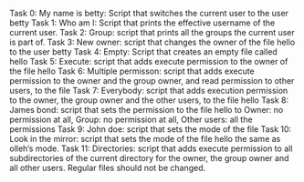 Task 0: My name is betty: Script that switches the current user to the user betty
Task 1: Who am I: Script that prints the effective username of the current user.
Task 2: Group: script that prints all the groups the current user is part of.
Task 3: New owner: script that changes the owner of the file hello to the user betty
Task 4: Empty: Script that creates an empty file called hello
Task 5: Execute: script that adds execute permission to the owner of the file hello
Task 6: Multiple permisson: script that adds execute permission to the owner and the group owner, and read permission to other users, to the file
Task 7: Everybody: script that adds execution permission to the owner, the group owner and the other users, to the file hello
Task 8: James bond: script that sets the permission to the file hello to Owner: no permission at all, Group: no permission at all, Other users: all the permissions 
Task 9: John doe:  script that sets the mode of the file
Task 10: Look in the mirror: script that sets the mode of the file hello the same as olleh’s mode.
Task 11: Directories: script that adds execute permission to all subdirectories of the current directory for the owner, the group owner and all other users. Regular files should not be changed.
